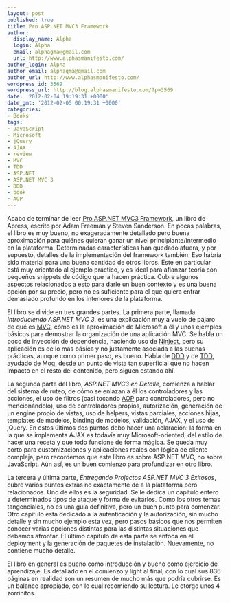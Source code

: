 ```yaml
---
layout: post
published: true
title: Pro ASP.NET MVC3 Framework
author:
  display_name: Alpha
  login: Alpha
  email: alphagma@gmail.com
  url: http://www.alphasmanifesto.com/
author_login: Alpha
author_email: alphagma@gmail.com
author_url: http://www.alphasmanifesto.com/
wordpress_id: 3569
wordpress_url: http://blog.alphasmanifesto.com/?p=3569
date: '2012-02-04 19:19:31 +0000'
date_gmt: '2012-02-05 00:19:31 +0000'
categories:
- Books
tags:
- JavaScript
- Microsoft
- jQuery
- AJAX
- review
- MVC
- TDD
- ASP.NET
- ASP.NET MVC 3
- DDD
- book
- AOP
---
```


Acabo de terminar de leer [Pro ASP.NET MVC3 Framework](http://www.apress.com/9781430234043), un libro de Apress, escrito por Adam Freeman y Steven Sanderson. En pocas palabras, el libro es muy bueno, no exageradamente detallado pero buena aproximación para quiénes quieran ganar un nivel principiante/intermedio en la plataforma. Determinadas características han quedado afuera, y por supuesto, detalles de la implementación del framework también. Eso habría sido material para una buena cantidad de otros libros. Este en particular está muy orientado al ejemplo práctico, y es ideal para afianzar teoría con pequeños snippets de código que la hacen práctica. Cubre algunos aspectos relacionados a esto para darle un buen contexto y es una buena opción por su precio, pero no es suficiente para el que quiera entrar demasiado profundo en los interiores de la plataforma.

El libro se divide en tres grandes partes. La primera parte, llamada _Introduciendo ASP.NET MVC 3_, es una explicación muy a vuelo de pájaro de qué es [MVC](http://en.wikipedia.org/wiki/Model%E2%80%93view%E2%80%93controller), cómo es la aproximación de Microsoft a él y unos ejemplos básicos para demostrar la organización de una aplicación MVC. Se habla un poco de inyección de dependencia, haciendo uso de [Ninject](http://ninject.org/), pero su aplicación es de lo más básica y no justamente asociada a las buenas prácticas, aunque como primer paso, es bueno. Habla de [DDD](http://en.wikipedia.org/wiki/Domain-driven_design) y de [TDD](http://en.wikipedia.org/wiki/Test-driven_development), ayudado de [Moq](http://code.google.com/p/moq/), desde un punto de vista tan superficial que no hacen impacto en el resto del contenido, pero siguen estando ahí.

La segunda parte del libro, _ASP.NET MVC3 en Detalle_, comienza a hablar del sistema de ruteo, de cómo se enlazan a él los controladores y las acciones, el uso de filtros (casi tocando [AOP](http://en.wikipedia.org/wiki/Aspect-oriented_programming) para controladores, pero no mencionándolo), uso de controladores propios, autorización, generación de un engine propio de vistas, uso de helpers, vistas parciales, acciones hijas, templates de modelos, binding de modelos, validación, AJAX, y el uso de jQuery. En estos últimos dos puntos debo hacer una aclaración: la forma en la que se implementa AJAX es todavía muy Microsoft-oriented, del estilo de hacer una receta y que todo funcione de forma mágica. Se queda muy corto para customizaciones y aplicaciones reales con lógica de cliente compleja, pero recordemos que este libro es sobre ASP.NET MVC, no sobre JavaScript. Aún así, es un buen comienzo para profundizar en otro libro.

La tercera y última parte, _Entregando Projectos ASP.NET MVC 3 Exitosos_, cubre varios puntos extras no exactamente de a la plataforma pero relacionados. Uno de ellos es la seguridad. Se le dedica un capítulo entero a determinados tipos de ataque y forma de evitarlos. Como los otros temas tangenciales, no es una guía definitiva, pero un buen punto para comenzar. Otro capítulo está dedicado a la autenticación y la autorización, sin mucho detalle y sin mucho ejemplo esta vez, pero pasos básicos que nos permiten conocer varias opciones distintas para las distintas situaciones que debamos afrontar. El último capítulo de esta parte se enfoca en el deployment y la generación de paquetes de instalación. Nuevamente, no contiene mucho detalle.

El libro en general es bueno como introducción y bueno como ejercicio de aprendizaje. Es detallado en el comienzo y light al final, con lo cual sus 836 páginas en realidad son un resumen de mucho más que podría cubrirse. Es un balance apropiado, con lo cual recomiendo su lectura. Le otorgo unos 4 zorrinitos.
